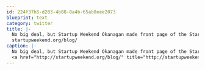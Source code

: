 ```yaml
---
id: 224f37b5-d283-4b88-8a4b-65ab8eee2073
blueprint: text
category: twitter
title: |-
  No big deal, but Startup Weekend Okanagan made front page of the Startup Weekend Blog this week
  startupweekend.org/blog/
caption: |-
  No big deal, but Startup Weekend Okanagan made front page of the Startup Weekend Blog this week
  <a href="http://startupweekend.org/blog/" title="http://startupweekend.org/blog/" class="link link_untco">startupweekend.org/blog/</a>
---
```

